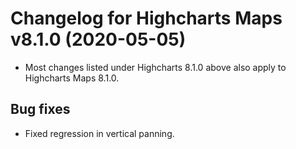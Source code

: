# Changelog for Highcharts Maps v8.1.0 (2020-05-05)

- Most changes listed under Highcharts 8.1.0 above also apply to Highcharts Maps 8.1.0.

## Bug fixes
- Fixed regression in vertical panning.
